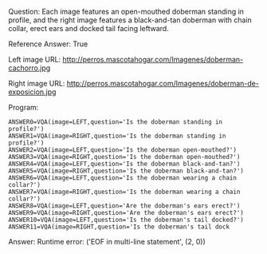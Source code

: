 Question: Each image features an open-mouthed doberman standing in profile, and the right image features a black-and-tan doberman with chain collar, erect ears and docked tail facing leftward.

Reference Answer: True

Left image URL: http://perros.mascotahogar.com/Imagenes/doberman-cachorro.jpg

Right image URL: http://perros.mascotahogar.com/Imagenes/doberman-de-exposicion.jpg

Program:

```
ANSWER0=VQA(image=LEFT,question='Is the doberman standing in profile?')
ANSWER1=VQA(image=RIGHT,question='Is the doberman standing in profile?')
ANSWER2=VQA(image=LEFT,question='Is the doberman open-mouthed?')
ANSWER3=VQA(image=RIGHT,question='Is the doberman open-mouthed?')
ANSWER4=VQA(image=LEFT,question='Is the doberman black-and-tan?')
ANSWER5=VQA(image=RIGHT,question='Is the doberman black-and-tan?')
ANSWER6=VQA(image=LEFT,question='Is the doberman wearing a chain collar?')
ANSWER7=VQA(image=RIGHT,question='Is the doberman wearing a chain collar?')
ANSWER8=VQA(image=LEFT,question='Are the doberman's ears erect?')
ANSWER9=VQA(image=RIGHT,question='Are the doberman's ears erect?')
ANSWER10=VQA(image=LEFT,question='Is the doberman's tail docked?')
ANSWER11=VQA(image=RIGHT,question='Is the doberman's tail dock
```
Answer: Runtime error: ('EOF in multi-line statement', (2, 0))


